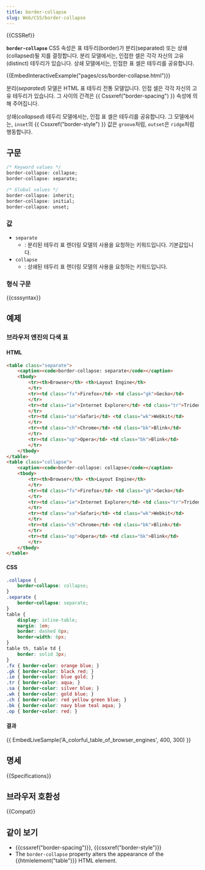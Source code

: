 ```yaml
---
title: border-collapse
slug: Web/CSS/border-collapse
---
```

{{CSSRef}}

**`border-collapse`** CSS 속성은 표 테두리(border)가 분리(separated) 또는 상쇄(collapsed)될 지를 결정합니다. 분리 모델에서는, 인접한 셀은 각각 자신의 고유(distinct) 테두리가 있습니다. 상쇄 모델에서는, 인접한 표 셀은 테두리를 공유합니다.

{{EmbedInteractiveExample("pages/css/border-collapse.html")}}

분리(_separated_) 모델은 HTML 표 테두리 전통 모델입니다. 인접 셀은 각각 자신의 고유 테두리가 있습니다. 그 사이의 간격은 {{ Cssxref("border-spacing") }} 속성에 의해 주어집니다.

상쇄(_collapsed_) 테두리 모델에서는, 인접 표 셀은 테두리를 공유합니다. 그 모델에서는, `inset`의 {{ Cssxref("border-style") }} 값은 `groove`처럼, `outset`은 `ridge`처럼 행동합니다.

## 구문

```css
/* Keyword values */
border-collapse: collapse;
border-collapse: separate;

/* Global values */
border-collapse: inherit;
border-collapse: initial;
border-collapse: unset;
```

### 값

- `separate`
  - : 분리된 테두리 표 렌더링 모델의 사용을 요청하는 키워드입니다. 기본값입니다.
- `collapse`
  - : 상쇄된 테두리 표 렌더링 모델의 사용을 요청하는 키워드입니다.

### 형식 구문

{{csssyntax}}

## 예제

### 브라우저 엔진의 다색 표

#### HTML

```html
<table class="separate">
    <caption><code>border-collapse: separate</code></caption>
    <tbody>
        <tr><th>Browser</th> <th>Layout Engine</th>
        </tr>
        <tr><td class="fx">Firefox</td> <td class="gk">Gecko</td>
        </tr>
        <tr><td class="ie">Internet Explorer</td> <td class="tr">Trident</td>
        </tr>
        <tr><td class="sa">Safari</td> <td class="wk">Webkit</td>
        </tr>
        <tr><td class="ch">Chrome</td> <td class="bk">Blink</td>
        </tr>
        <tr><td class="op">Opera</td> <td class="bk">Blink</td>
        </tr>
    </tbody>
</table>
<table class="collapse">
    <caption><code>border-collapse: collapse</code></caption>
    <tbody>
        <tr><th>Browser</th> <th>Layout Engine</th>
        </tr>
        <tr><td class="fx">Firefox</td> <td class="gk">Gecko</td>
        </tr>
        <tr><td class="ie">Internet Explorer</td> <td class="tr">Trident</td>
        </tr>
        <tr><td class="sa">Safari</td> <td class="wk">Webkit</td>
        </tr>
        <tr><td class="ch">Chrome</td> <td class="bk">Blink</td>
        </tr>
        <tr><td class="op">Opera</td> <td class="bk">Blink</td>
        </tr>
    </tbody>
</table>
```

#### CSS

```css
.collapse {
    border-collapse: collapse;
}
.separate {
    border-collapse: separate;
}
table {
    display: inline-table;
    margin: 1em;
    border: dashed 6px;
    border-width: 6px;
}
table th, table td {
    border: solid 3px;
}
.fx { border-color: orange blue; }
.gk { border-color: black red; }
.ie { border-color: blue gold; }
.tr { border-color: aqua; }
.sa { border-color: silver blue; }
.wk { border-color: gold blue; }
.ch { border-color: red yellow green blue; }
.bk { border-color: navy blue teal aqua; }
.op { border-color: red; }
```

#### 결과

{{ EmbedLiveSample('A_colorful_table_of_browser_engines', 400, 300) }}

## 명세

{{Specifications}}

## 브라우저 호환성

{{Compat}}

## 같이 보기

- {{cssxref("border-spacing")}}, {{cssxref("border-style")}}
- The `border-collapse` property alters the appearance of the {{htmlelement("table")}} HTML element.
